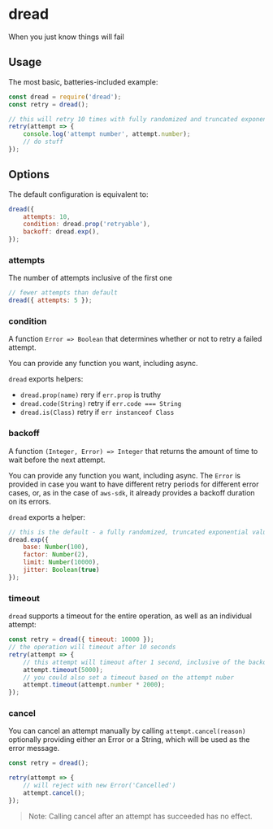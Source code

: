 # dread

When you just know things will fail

## Usage

The most basic, batteries-included example:

```js
const dread = require('dread');
const retry = dread();

// this will retry 10 times with fully randomized and truncated exponential backoff
retry(attempt => {
    console.log('attempt number', attempt.number);
    // do stuff
});
```

## Options

The default configuration is equivalent to:

```js
dread({
    attempts: 10,
    condition: dread.prop('retryable'),
    backoff: dread.exp(),
});
```

### attempts

The number of attempts inclusive of the first one

```js
// fewer attempts than default
dread({ attempts: 5 });
```

### condition

A function `Error => Boolean` that determines whether or not to retry a failed attempt.

You can provide any function you want, including async.

`dread` exports helpers:

- `dread.prop(name)` rery if `err.prop` is truthy
- `dread.code(String)` retry if `err.code === String`
- `dread.is(Class)` retry if `err instanceof Class`

### backoff

A function `(Integer, Error) => Integer` that returns the amount of time to wait before the next attempt.

You can provide any function you want, including async. The `Error` is provided in case you want to have different retry periods for different error cases, or, as in the case of `aws-sdk`, it already provides a backoff duration on its errors.

`dread` exports a helper:

```js
// this is the default - a fully randomized, truncated exponential value
dread.exp({ 
    base: Number(100),
    factor: Number(2),
    limit: Number(10000),
    jitter: Boolean(true)
});
```

### timeout

`dread` supports a timeout for the entire operation, as well as an individual attempt:

```js
const retry = dread({ timeout: 10000 });
// the operation will timeout after 10 seconds
retry(attempt => {
    // this attempt will timeout after 1 second, inclusive of the backoff delay
    attempt.timeout(5000);
    // you could also set a timeout based on the attempt nuber
    attempt.timeout(attempt.number * 2000);
});
```

### cancel

You can cancel an attempt manually by calling `attempt.cancel(reason)` optionally providing either an Error or a String, which will be used as the error message.

```js
const retry = dread();

retry(attempt => {
    // will reject with new Error('Cancelled')
    attempt.cancel();
});
```

> Note: Calling cancel after an attempt has succeeded has no effect.